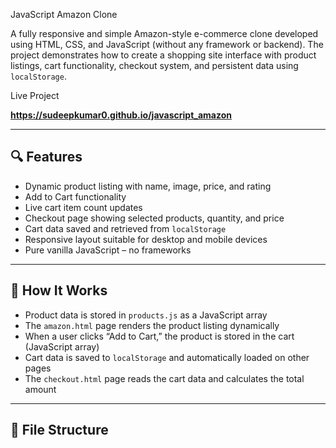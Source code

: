 JavaScript Amazon Clone

A fully responsive and simple Amazon-style e-commerce clone developed using HTML, CSS, and JavaScript (without any framework or backend). The project demonstrates how to create a shopping site interface with product listings, cart functionality, checkout system, and persistent data using `localStorage`.

Live Project

**https://sudeepkumar0.github.io/javascript_amazon**

---

## 🔍 Features

- Dynamic product listing with name, image, price, and rating
- Add to Cart functionality
- Live cart item count updates
- Checkout page showing selected products, quantity, and price
- Cart data saved and retrieved from `localStorage`
- Responsive layout suitable for desktop and mobile devices
- Pure vanilla JavaScript – no frameworks

---

## 🧠 How It Works

- Product data is stored in `products.js` as a JavaScript array
- The `amazon.html` page renders the product listing dynamically
- When a user clicks “Add to Cart,” the product is stored in the cart (JavaScript array)
- Cart data is saved to `localStorage` and automatically loaded on other pages
- The `checkout.html` page reads the cart data and calculates the total amount

---

## 📁 File Structure

